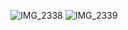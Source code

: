![IMG_2338](https://user-images.githubusercontent.com/22160969/154296745-0a5b0ab8-c603-4ec8-9e27-56257eb9dbd1.jpg)
![IMG_2339](https://user-images.githubusercontent.com/22160969/154296756-371e350e-360c-4523-a8e4-60775eba1659.jpg)
